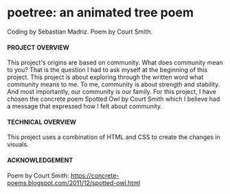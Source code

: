 # poetree: an animated tree poem

Coding by Sebastian Madriz. Poem by Court Smith.

#### PROJECT OVERVIEW

This project's origins are based on community. What does community mean to you? That is the question I had to ask myself at the beginning of this project. This project is about exploring through the written word what community means to me. To me, community is about strength and stability. And most importantly, our community is our family. For this project, I have chosen the concrete poem Spotted Owl by Court Smith which I believe had a message that expressed how I felt about community.

#### TECHNICAL OVERVIEW

This project uses a combination of HTML and CSS to create the changes in visuals.

#### ACKNOWLEDGEMENT
Poem by Court Smith: https://concrete-poems.blogspot.com/2011/12/spotted-owl.html
